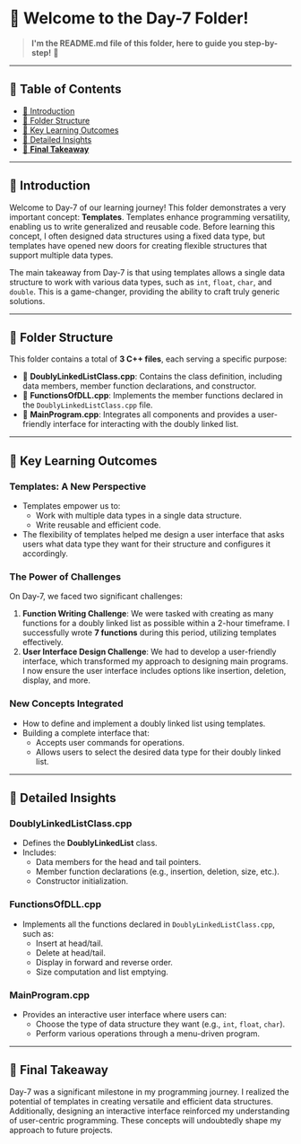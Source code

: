 # 🛒 Welcome to the Day-7 Folder!
> **I'm the README.md file of this folder, here to guide you step-by-step!** 🚀

---

## 📑 Table of Contents
- [📖 Introduction](#-introduction)
- [📂 Folder Structure](#-folder-structure)
- [🧠 Key Learning Outcomes](#-key-learning-outcomes)
- [🚀 Detailed Insights](#-detailed-insights)
- [🎯 **Final Takeaway**](#-final-takeaway)

---

## 📖 **Introduction**

Welcome to Day-7 of our learning journey! This folder demonstrates a very important concept: **Templates**. Templates enhance programming versatility, enabling us to write generalized and reusable code. Before learning this concept, I often designed data structures using a fixed data type, but templates have opened new doors for creating flexible structures that support multiple data types.

The main takeaway from Day-7 is that using templates allows a single data structure to work with various data types, such as `int`, `float`, `char`, and `double`. This is a game-changer, providing the ability to craft truly generic solutions.

---

## 📂 **Folder Structure**

This folder contains a total of **3 C++ files**, each serving a specific purpose:

- 📘 **DoublyLinkedListClass.cpp**: Contains the class definition, including data members, member function declarations, and constructor.
- 📗 **FunctionsOfDLL.cpp**: Implements the member functions declared in the `DoublyLinkedListClass.cpp` file.
- 📙 **MainProgram.cpp**: Integrates all components and provides a user-friendly interface for interacting with the doubly linked list.

---

## 🧠 **Key Learning Outcomes**

### Templates: A New Perspective
- Templates empower us to:
  - Work with multiple data types in a single data structure.
  - Write reusable and efficient code.
- The flexibility of templates helped me design a user interface that asks users what data type they want for their structure and configures it accordingly.

### The Power of Challenges
On Day-7, we faced two significant challenges:
1. **Function Writing Challenge**: We were tasked with creating as many functions for a doubly linked list as possible within a 2-hour timeframe. I successfully wrote **7 functions** during this period, utilizing templates effectively.
2. **User Interface Design Challenge**: We had to develop a user-friendly interface, which transformed my approach to designing main programs. I now ensure the user interface includes options like insertion, deletion, display, and more.

### New Concepts Integrated
- How to define and implement a doubly linked list using templates.
- Building a complete interface that:
  - Accepts user commands for operations.
  - Allows users to select the desired data type for their doubly linked list.

---

## 🚀 **Detailed Insights**

### DoublyLinkedListClass.cpp
- Defines the **DoublyLinkedList** class.
- Includes:
  - Data members for the head and tail pointers.
  - Member function declarations (e.g., insertion, deletion, size, etc.).
  - Constructor initialization.

### FunctionsOfDLL.cpp
- Implements all the functions declared in `DoublyLinkedListClass.cpp`, such as:
  - Insert at head/tail.
  - Delete at head/tail.
  - Display in forward and reverse order.
  - Size computation and list emptying.

### MainProgram.cpp
- Provides an interactive user interface where users can:
  - Choose the type of data structure they want (e.g., `int`, `float`, `char`).
  - Perform various operations through a menu-driven program.

---

## 🎯 **Final Takeaway**

Day-7 was a significant milestone in my programming journey. I realized the potential of templates in creating versatile and efficient data structures. Additionally, designing an interactive interface reinforced my understanding of user-centric programming. These concepts will undoubtedly shape my approach to future projects.
